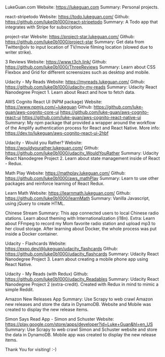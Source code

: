 LukeGuan.com
Website: https://lukeguan.com
Summary: Personal projects.

react-stripetodo
Website: https://todo.lukeguan.com/
Github: https://github.com/luke0b1000/react-stripetodo
Summary: A Todo app that integrates with Stripe for subscription.

project-star
Website: https://project-star.lukeguan.com/
Github: https://github.com/luke0b1000/project-star
Summary: Get data from Twitter@olv to input location of TV/movie filming location (slowed due to writer strike).

3 Reviews
Website: https://www.t3ch.link/
Github: https://github.com/luke0b1000/ThreeReviews
Summary: Learn about CSS Flexbox and Grid for different screensizes such as desktop and mobile.

Udacity - My Reads
Website: https://myreads.lukeguan.com/
Github: https://github.com/luke0b1000/udacity-my-reads
Summary: Udacity React Nanodegree Project 1. Learn about React and how to fetch data.

AWS Cognito React UI (NPM package)
Website: https://www.npmjs.com/~lukeguan
Github:
https://github.com/luke-guan/aws-cognito-core-ui
https://github.com/luke-guan/aws-cognito-react-ui
https://github.com/luke-guan/aws-cognito-react-native-ui
Summary: My npm package that provided a wrapper around the workflow of the Amplify authentication process for React and React Native. More info: https://dev.to/lukeguan/aws-cognito-react-ui-2hbf

Udacity - Would you Rather?
Website: https://wouldyourather.lukeguan.com/
Github: https://github.com/luke0b1000/udacity_WouldYouRather
Summary: Udacity React Nanodegree Project 2. Learn about state management inside of React - Redux.

Math Play
Website: https://mathplay.lukeguan.com/
Github: https://github.com/luke0b1000/aws_mathPlay
Summary: Learn to use other packages and reinforce learning of React Redux.

Learn Math
Website: https://learnmath.lukeguan.com/
Github: https://github.com/luke0b1000/learnMath
Summary: Vanilla Javascript, using jQuery to create HTML.

Chinese Stream
Summary: This app connected users to local Chinese radio stations. Learn about theming with Internationalization (i18n).
Extra: Learn about FFmpeg to record my Mom favorite radio station and upload mp3 to her cloud storage. After learning about Docker, the whole process was put inside a Docker container.

Udacity - Flashcards
Website: https://expo.dev/@lukeguan/udacity_flashcards
Github: https://github.com/luke0b1000/udacity_flashcards
Summary: Udacity React Nanodegree Project 3. Learn about creating a mobile phone app using React Native.

Udacity - My Reads (with Redux)
Github: https://github.com/luke0b1000/udacity_Readables
Summary: Udacity React Nanodegree Project 2 (extra-credit). Created with Redux in mind to mimic a simple Reddit.

Amazon New Releases App
Summary: Use Scrapy to web crawl Amazon new releases and store the data in DynamoDB. Website and Mobile was created to display the new release items.

Simon Says Read App - Simon and Schuster
Website: https://play.google.com/store/apps/developer?id=Luke+Guan&hl=en_US
Summary: Use Scrapy to web crawl Simon and Schuster website and store the data in DynamoDB. Mobile app was created to display the new release items.

Thank You for visiting! :-)
